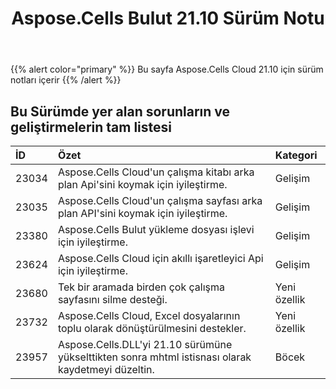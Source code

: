 ﻿---
title: Aspose.Cells Bulut 21.10 Sürüm Notu
second_title: Aspose.Cells Cloud Documen
type: docs
url: /tr/aspose-cells-cloud-21-10-release-notes/
description: Aspose.Cells Bulut, oluşturma, dönüştürme, birleştirme, bölme, korumalı, iç nesne işlemi vb. için Excel'i destekler
weight: 12
---
{{% alert color="primary" %}} 
Bu sayfa Aspose.Cells Cloud 21.10 için sürüm notları içerir
{{% /alert %}} 
## **Bu Sürümde yer alan sorunların ve geliştirmelerin tam listesi**
|**İD**|**Özet**|**Kategori**|
|:- |:- |:- |
|23034 |Aspose.Cells Cloud'un çalışma kitabı arka plan Api'sini koymak için iyileştirme.| Gelişim|
|23035 |Aspose.Cells Cloud'un çalışma sayfası arka plan API'sini koymak için iyileştirme.| Gelişim|
|23380 |Aspose.Cells Bulut yükleme dosyası işlevi için iyileştirme.| Gelişim|
|23624 |Aspose.Cells Cloud için akıllı işaretleyici Api için iyileştirme.| Gelişim|
|23680 |Tek bir aramada birden çok çalışma sayfasını silme desteği.| Yeni özellik|
|23732 |Aspose.Cells Cloud, Excel dosyalarının toplu olarak dönüştürülmesini destekler.| Yeni özellik|
|23957 |Aspose.Cells.DLL'yi 21.10 sürümüne yükselttikten sonra mhtml istisnası olarak kaydetmeyi düzeltin.| Böcek|
